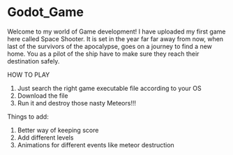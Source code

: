 # Godot_Game
Welcome to my world of Game development!
I have uploaded my first game here called Space Shooter. It is set in the year far far away from now, when last of the survivors of the apocalypse,
goes on a journey to find a new home. You as a pilot of the ship have to make sure they reach their destination safely.

HOW TO PLAY
1) Just search the right game executable file according to your OS
2) Download the file 
3) Run it and destroy those nasty Meteors!!!

Things to add:
1) Better way of keeping score
2) Add different levels
3) Animations for different events like meteor destruction
